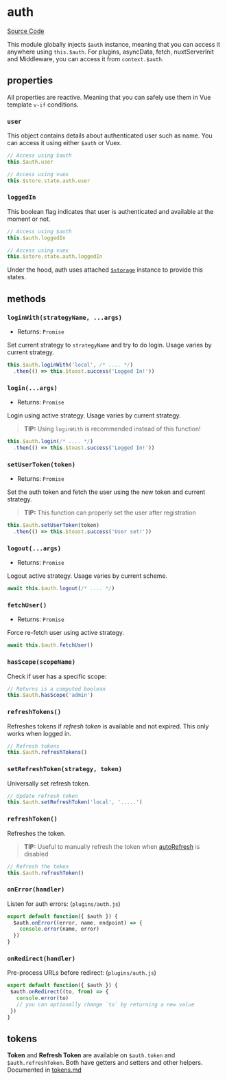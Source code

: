 # auth

[Source Code](https://github.com/nuxt-community/auth-module/blob/dev/lib/core/auth.js)

This module globally injects `$auth` instance, meaning that you can access it anywhere using `this.$auth`.
For plugins, asyncData, fetch, nuxtServerInit and Middleware, you can access it from `context.$auth`.

## properties

All properties are reactive. Meaning that you can safely use them in Vue template `v-if` conditions.

### `user`

This object contains details about authenticated user such as name.
You can access it using either `$auth` or Vuex.

```js
// Access using $auth
this.$auth.user

// Access using vuex
this.$store.state.auth.user
```

### `loggedIn`

This boolean flag indicates that user is authenticated and available at the moment or not.

```js
// Access using $auth
this.$auth.loggedIn

// Access using vuex
this.$store.state.auth.loggedIn
```

Under the hood, auth uses attached [`$storage`](./storage.md) instance to provide this states.


## methods

### `loginWith(strategyName, ...args)`

- Returns: `Promise`

Set current strategy to `strategyName` and try to do login. Usage varies by current strategy.

```js
this.$auth.loginWith('local', /* .... */)
  .then(() => this.$toast.success('Logged In!'))
```

### `login(...args)`

- Returns: `Promise`

Login using active strategy. Usage varies by current strategy.

> **TIP:** Using `loginWith` is recommended instead of this function!

```js
this.$auth.login(/* .... */)
  .then(() => this.$toast.success('Logged In!'))
```

### `setUserToken(token)`

- Returns: `Promise`

Set the auth token and fetch the user using the new token and current strategy.

> **TIP:** This function can properly set the user after registration

```js
this.$auth.setUserToken(token)
  .then(() => this.$toast.success('User set!'))
```

### `logout(...args)`

- Returns: `Promise`

Logout active strategy. Usage varies by current scheme.

```js
await this.$auth.logout(/* .... */)
```

### `fetchUser()`

- Returns: `Promise`

Force re-fetch user using active strategy.

```js
await this.$auth.fetchUser()
```

### `hasScope(scopeName)`
Check if user has a specific scope:

```js
// Returns is a computed boolean
this.$auth.hasScope('admin')
```

### `refreshTokens()`

Refreshes tokens if *refresh token* is available and not expired. This only works when logged in.

```js
// Refresh tokens
this.$auth.refreshTokens()
```

### `setRefreshToken(strategy, token)`

Universally set refresh token.

```js
// Update refresh token
this.$auth.setRefreshToken('local', '.....')
```

### `refreshToken()`

Refreshes the token.



> **TIP:** Useful to manually refresh the token when [autoRefresh](../schemes/refresh.md#autorefresh) is disabled

```js
// Refresh the token
this.$auth.refreshToken()
```

### `onError(handler)`

Listen for auth errors: (`plugins/auth.js`)

```js
export default function({ $auth }) {
  $auth.onError((error, name, endpoint) => {
    console.error(name, error)
  })
}
```

### `onRedirect(handler)`

 Pre-process URLs before redirect: (`plugins/auth.js`)

 ```js
export default function({ $auth }) {
  $auth.onRedirect((to, from) => {
    console.error(to)
    // you can optionally change `to` by returning a new value
  })
}
```

## tokens
**Token** and **Refresh Token** are available on `$auth.token` and `$auth.refreshToken`.
Both have getters and setters and other helpers. Documented in [tokens.md](tokens.md)
